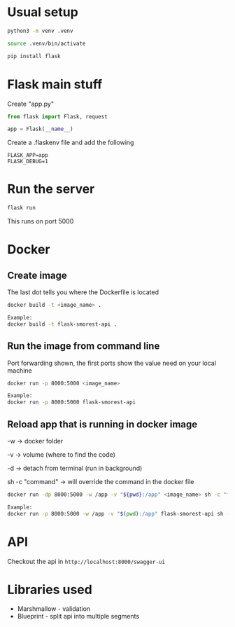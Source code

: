 # Usual setup

```bash
python3 -m venv .venv

source .venv/bin/activate

pip install flask
```

# Flask main stuff

Create "app.py"

```python
from flask import Flask, request

app = Flask(__name__)
```

Create a .flaskenv file and add the following

```
FLASK_APP=app
FLASK_DEBUG=1
```

# Run the server

```bash
flask run
```

This runs on port 5000

# Docker

## Create image

The last dot tells you where the Dockerfile is located

```bash
docker build -t <image_name> .

Example:
docker build -t flask-smorest-api .
```

## Run the image from command line

Port forwarding shown, the first ports show the value need on your local machine

```bash
docker run -p 8000:5000 <image_name>

Example:
docker run -p 8000:5000 flask-smorest-api
```

## Reload app that is running in docker image

-w -> docker folder

-v -> volume (where to find the code)

-d -> detach from terminal (run in background)

sh -c "command" -> will override the command in the docker file

```bash
docker run -dp 8000:5000 -w /app -v "${pwd}:/app" <image_name> sh -c "flask run --host 0.0.0.0"

Example:
docker run -p 8000:5000 -w /app -v "$(pwd):/app" flask-smorest-api sh -c "flask run --host 0.0.0.0"
```

# API

Checkout the api in
`http://localhost:8000/swagger-ui`

# Libraries used

- Marshmallow - validation
- Blueprint - split api into multiple segments
